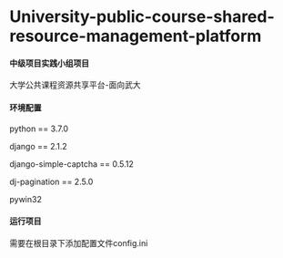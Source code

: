 # University-public-course-shared-resource-management-platform
#### 中级项目实践小组项目

大学公共课程资源共享平台-面向武大

#### 环境配置

python == 3.7.0

django == 2.1.2

django-simple-captcha == 0.5.12

dj-pagination == 2.5.0

pywin32

#### 运行项目

需要在根目录下添加配置文件config.ini